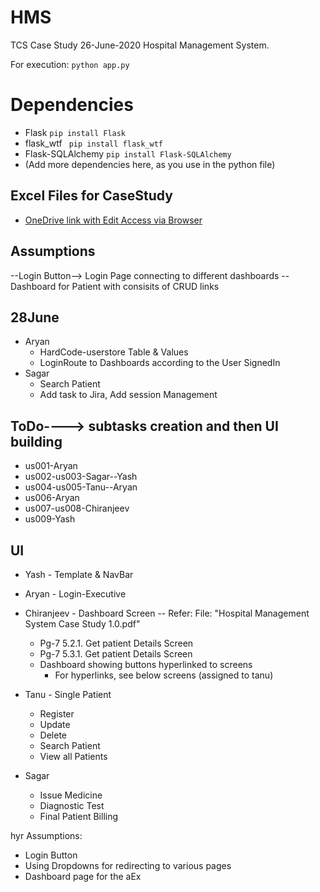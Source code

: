 # HMS
TCS Case Study 26-June-2020 Hospital Management System.

For execution: ```python app.py ```

# Dependencies
- Flask ```pip install Flask```
- flask_wtf ``` pip install flask_wtf```
- Flask-SQLAlchemy ``` pip install Flask-SQLAlchemy ```
- (Add more dependencies here, as you use in the python file)

## Excel Files for CaseStudy
- [OneDrive link with Edit Access via Browser](https://1drv.ms/u/s!Aua-1wLXX7tLhYZlf6UWp9d8bbkLiQ?e=G6JF5S)

## Assumptions
--Login Button--> Login Page connecting to different dashboards
--Dashboard for Patient with consisits of CRUD links

## 28June
- Aryan
	- HardCode-userstore Table & Values
	- LoginRoute to Dashboards according to the User SignedIn
- Sagar
	- Search Patient
	- Add task to Jira, Add session Management


## ToDo----> subtasks creation and then UI building
- us001-Aryan
- us002-us003-Sagar--Yash
- us004-us005-Tanu--Aryan
- us006-Aryan
- us007-us008-Chiranjeev
- us009-Yash

## UI
- Yash - Template & NavBar

- Aryan - Login-Executive

- Chiranjeev - Dashboard Screen -- Refer: File: "Hospital Management System Case Study 1.0.pdf"
	- Pg-7 5.2.1. Get patient Details Screen
	- Pg-7 5.3.1. Get patient Details Screen
	- Dashboard showing buttons hyperlinked to screens
		- For hyperlinks, see below screens (assigned to tanu)

- Tanu - Single Patient
	- Register
	- Update
	- Delete
	- Search Patient
	- View all Patients

- Sagar
  - Issue Medicine
  - Diagnostic Test
  - Final Patient Billing

hyr
Assumptions:
- Login Button
- Using Dropdowns for redirecting to various pages 
- Dashboard page for the aEx
